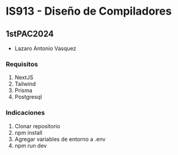 # IS913 - Diseño de Compiladores
## 1stPAC2024

- Lazaro Antonio Vasquez

### Requisitos

1. NextJS
2. Tailwind
3. Prisma
4. Postgresql

### Indicaciones
1. Clonar repositorio
2. npm install
3. Agregar variables de entorno a .env 
4. npm run dev
